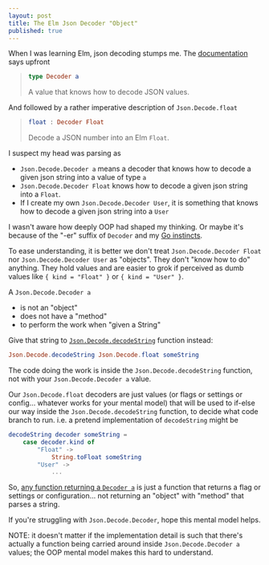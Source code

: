 ```yaml
---
layout: post
title: The Elm Json Decoder "Object"
published: true
---
```

When I was learning Elm, json decoding stumps me. The [documentation](https://package.elm-lang.org/packages/elm/json/latest/Json-Decode) says upfront

> ``` elm
> type Decoder a
> ```
> A value that knows how to decode JSON values.

And followed by a rather imperative description of `Json.Decode.float`

> ``` elm
> float : Decoder Float
> ```
> Decode a JSON number into an Elm `Float`.

I suspect my head was parsing as

- `Json.Decode.Decoder a` means a decoder that knows how to decode a given json string into a value of type `a`
- `Json.Decode.Decoder Float` knows how to decode a given json string into a `Float`.
- If I create my own `Json.Decode.Decoder User`, it is something that knows how to decode a given json string into a `User`

I wasn't aware how deeply OOP had shaped my thinking. Or maybe it's because of the "-er" suffix of `Decoder` and my [Go instincts](https://golang.org/doc/effective_go.html#interface-names).

To ease understanding, it is better we don't treat `Json.Decode.Decoder Float` nor `Json.Decode.Decoder User` as "objects". They don't "know how to do" anything. They hold values and are easier to grok if perceived as dumb values like `{ kind = "Float" }` or `{ kind = "User" }`.

A `Json.Decode.Decoder a`
- is not an "object"
- does not have a "method"
- to perform the work when "given a String"

Give that string to [`Json.Decode.decodeString`](https://package.elm-lang.org/packages/elm/json/latest/Json-Decode#decodeString) function instead:

``` elm
Json.Decode.decodeString Json.Decode.float someString
```

The code doing the work is inside the `Json.Decode.decodeString` function, not with your `Json.Decode.Decoder a` value.

Our `Json.Decode.float` decoders are just values (or flags or settings or config... whatever works for your mental model) that will be used to if-else our way inside the `Json.Decode.decodeString` function, to decide what code branch to run. i.e. a pretend implementation of `decodeString` might be

``` elm
decodeString decoder someString =
    case decoder.kind of
        "Float" ->
            String.toFloat someString
        "User" ->
            ...
```

So, [any function returning a `Decoder a`](https://package.elm-lang.org/packages/elm/json/latest/Json-Decode) is just a function that returns a flag or settings or configuration... not returning an "object" with "method" that parses a string.

If you're struggling with `Json.Decode.Decoder`, hope this mental model helps.

NOTE: it doesn't matter if the implementation detail is such that there's actually a function being carried around inside `Json.Decode.Decoder a` values; the OOP mental model makes this hard to understand.
